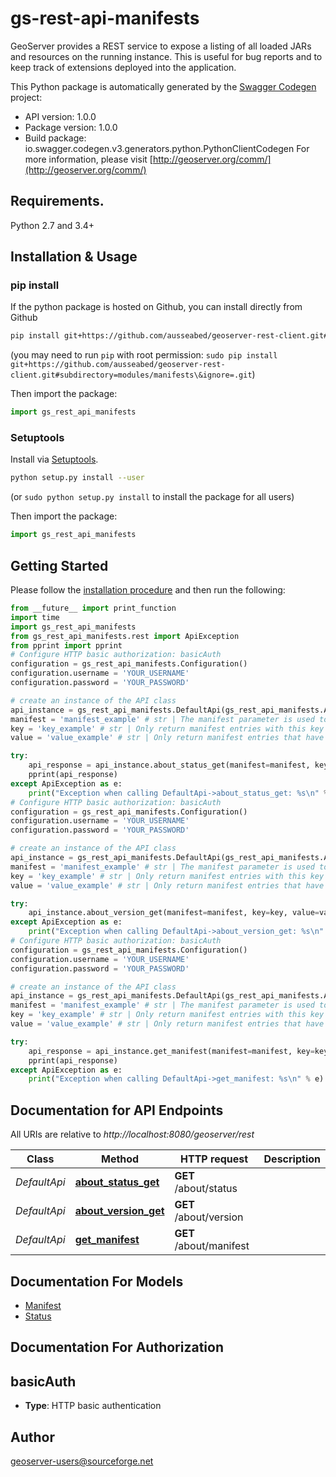 # gs-rest-api-manifests
GeoServer provides a REST service to expose a listing of all loaded JARs and resources on the running instance. This is useful for bug reports and to keep track of extensions deployed into the application.

This Python package is automatically generated by the [Swagger Codegen](https://github.com/swagger-api/swagger-codegen) project:

- API version: 1.0.0
- Package version: 1.0.0
- Build package: io.swagger.codegen.v3.generators.python.PythonClientCodegen
For more information, please visit [http://geoserver.org/comm/](http://geoserver.org/comm/)

## Requirements.

Python 2.7 and 3.4+

## Installation & Usage
### pip install

If the python package is hosted on Github, you can install directly from Github

```sh
pip install git+https://github.com/ausseabed/geoserver-rest-client.git#subdirectory=modules/manifests\&ignore=.git
```
(you may need to run `pip` with root permission: `sudo pip install git+https://github.com/ausseabed/geoserver-rest-client.git#subdirectory=modules/manifests\&ignore=.git`)

Then import the package:
```python
import gs_rest_api_manifests 
```

### Setuptools

Install via [Setuptools](http://pypi.python.org/pypi/setuptools).

```sh
python setup.py install --user
```
(or `sudo python setup.py install` to install the package for all users)

Then import the package:
```python
import gs_rest_api_manifests
```

## Getting Started

Please follow the [installation procedure](#installation--usage) and then run the following:

```python
from __future__ import print_function
import time
import gs_rest_api_manifests
from gs_rest_api_manifests.rest import ApiException
from pprint import pprint
# Configure HTTP basic authorization: basicAuth
configuration = gs_rest_api_manifests.Configuration()
configuration.username = 'YOUR_USERNAME'
configuration.password = 'YOUR_PASSWORD'

# create an instance of the API class
api_instance = gs_rest_api_manifests.DefaultApi(gs_rest_api_manifests.ApiClient(configuration))
manifest = 'manifest_example' # str | The manifest parameter is used to filter over resulting resource (manifest) names attribute using Java regular expressions.  (optional)
key = 'key_example' # str | Only return manifest entries with this key in their properties. It can be optionally combined with the value parameter.   (optional)
value = 'value_example' # str | Only return manifest entries that have this value for the provided key parameter.            (optional)

try:
    api_response = api_instance.about_status_get(manifest=manifest, key=key, value=value)
    pprint(api_response)
except ApiException as e:
    print("Exception when calling DefaultApi->about_status_get: %s\n" % e)
# Configure HTTP basic authorization: basicAuth
configuration = gs_rest_api_manifests.Configuration()
configuration.username = 'YOUR_USERNAME'
configuration.password = 'YOUR_PASSWORD'

# create an instance of the API class
api_instance = gs_rest_api_manifests.DefaultApi(gs_rest_api_manifests.ApiClient(configuration))
manifest = 'manifest_example' # str | The manifest parameter is used to filter over resulting resource (manifest) names attribute using Java regular expressions.  (optional)
key = 'key_example' # str | Only return manifest entries with this key in their properties. It can be optionally combined with the value parameter.   (optional)
value = 'value_example' # str | Only return manifest entries that have this value for the provided key parameter.            (optional)

try:
    api_instance.about_version_get(manifest=manifest, key=key, value=value)
except ApiException as e:
    print("Exception when calling DefaultApi->about_version_get: %s\n" % e)
# Configure HTTP basic authorization: basicAuth
configuration = gs_rest_api_manifests.Configuration()
configuration.username = 'YOUR_USERNAME'
configuration.password = 'YOUR_PASSWORD'

# create an instance of the API class
api_instance = gs_rest_api_manifests.DefaultApi(gs_rest_api_manifests.ApiClient(configuration))
manifest = 'manifest_example' # str | The manifest parameter is used to filter over resulting resource (manifest) names attribute using Java regular expressions.  (optional)
key = 'key_example' # str | Only return manifest entries with this key in their properties. It can be optionally combined with the value parameter.   (optional)
value = 'value_example' # str | Only return manifest entries that have this value for the provided key parameter.            (optional)

try:
    api_response = api_instance.get_manifest(manifest=manifest, key=key, value=value)
    pprint(api_response)
except ApiException as e:
    print("Exception when calling DefaultApi->get_manifest: %s\n" % e)
```

## Documentation for API Endpoints

All URIs are relative to *http://localhost:8080/geoserver/rest*

Class | Method | HTTP request | Description
------------ | ------------- | ------------- | -------------
*DefaultApi* | [**about_status_get**](docs/DefaultApi.md#about_status_get) | **GET** /about/status | 
*DefaultApi* | [**about_version_get**](docs/DefaultApi.md#about_version_get) | **GET** /about/version | 
*DefaultApi* | [**get_manifest**](docs/DefaultApi.md#get_manifest) | **GET** /about/manifest | 

## Documentation For Models

 - [Manifest](docs/Manifest.md)
 - [Status](docs/Status.md)

## Documentation For Authorization


## basicAuth

- **Type**: HTTP basic authentication


## Author

geoserver-users@sourceforge.net
